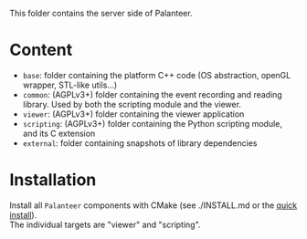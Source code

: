 This folder contains the server side of Palanteer.

Content
=======

- `base`: folder containing the platform C++ code (OS abstraction, openGL wrapper, STL-like utils...)
- `common`: (AGPLv3+) folder containing the event recording and reading library. Used by both the scripting module and the viewer.
- `viewer`: (AGPLv3+) folder containing the viewer application
- `scripting`: (AGPLv3+) folder containing the Python scripting module, and its C extension
- `external`: folder containing snapshots of library dependencies


Installation
============

Install all `Palanteer` components with CMake (see ./INSTALL.md or the [quick install](https://dfeneyrou.github.io/palanteer/getting_started.md.html#gettingstarted/quickinstall)). <br/>
The individual targets are "viewer" and "scripting".
